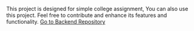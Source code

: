 This project is designed for simple college assignment, You can also use this project. Feel free to contribute and enhance its features and functionality.
[Go to Backend Repository](https://github.com/ankitrawatgit/esaybuybackend)
